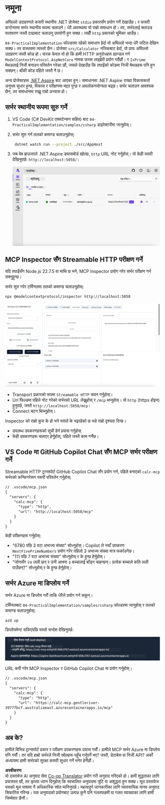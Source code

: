 <!--
CO_OP_TRANSLATOR_METADATA:
{
  "original_hash": "0bc7bd48f55f1565f1d95ccb2c16f728",
  "translation_date": "2025-07-13T23:05:45+00:00",
  "source_file": "04-PracticalImplementation/samples/csharp/README.md",
  "language_code": "ne"
}
-->
# नमूना

अघिल्लो उदाहरणले कसरी स्थानीय .NET प्रोजेक्ट `stdio` प्रकारसँग प्रयोग गर्ने देखाउँछ। र कसरी कन्टेनरमा सर्भर स्थानीय रूपमा चलाउने। धेरै अवस्थामा यो राम्रो समाधान हो। तर, सर्भरलाई क्लाउड वातावरण जस्तै टाढाबाट चलाउनु उपयोगी हुन सक्छ। त्यहीँ `http` प्रकारको भूमिका आउँछ।

`04-PracticalImplementation` फोल्डरमा रहेको समाधान हेर्दा यो अघिल्लो भन्दा धेरै जटिल देखिन सक्छ। तर वास्तवमा त्यस्तो छैन। प्रोजेक्ट `src/Calculator` नजिकबाट हेर्दा, यो प्रायः अघिल्लो उदाहरण जस्तै कोड हो। फरक केवल यो हो कि हामी HTTP अनुरोधहरू ह्यान्डल गर्न `ModelContextProtocol.AspNetCore` नामक फरक लाइब्रेरी प्रयोग गर्दैछौं। र `IsPrime` मेथडलाई निजी बनाउन परिवर्तन गरेका छौं, जसले देखाउँछ कि तपाईंको कोडमा निजी मेथडहरू पनि हुन सक्छन्। बाँकी कोड पहिले जस्तै नै छ।

अन्य प्रोजेक्टहरू [.NET Aspire](https://learn.microsoft.com/dotnet/aspire/get-started/aspire-overview) बाट आएका हुन्। समाधानमा .NET Aspire राख्दा विकासकर्ता अनुभव सुधार हुन्छ, विकास र परीक्षणमा मद्दत पुग्छ र अवलोकनयोग्यता बढ्छ। सर्भर चलाउन आवश्यक छैन, तर समाधानमा राख्नु राम्रो अभ्यास हो।

## सर्भर स्थानीय रूपमा सुरु गर्ने

1. VS Code (C# DevKit एक्सटेन्सन सहित) बाट `04-PracticalImplementation/samples/csharp` डाइरेक्टरीमा जानुहोस्।
1. सर्भर सुरु गर्न तलको कमाण्ड चलाउनुहोस्:

   ```bash
    dotnet watch run --project ./src/AppHost
   ```

1. जब वेब ब्राउजरले .NET Aspire ड्यासबोर्ड खोल्छ, `http` URL नोट गर्नुहोस्। यो केही यसरी देखिनुपर्छ: `http://localhost:5058/`।

   ![.NET Aspire Dashboard](../../../../../translated_images/dotnet-aspire-dashboard.0a7095710e9301e90df2efd867e1b675b3b9bc2ccd7feb1ebddc0751522bc37c.ne.png)

## MCP Inspector सँग Streamable HTTP परीक्षण गर्ने

यदि तपाईंसँग Node.js 22.7.5 वा माथि छ भने, MCP Inspector प्रयोग गरेर सर्भर परीक्षण गर्न सक्नुहुन्छ।

सर्भर सुरु गरेर टर्मिनलमा तलको कमाण्ड चलाउनुहोस्:

```bash
npx @modelcontextprotocol/inspector http://localhost:5058
```

![MCP Inspector](../../../../../translated_images/mcp-inspector.c223422b9b494fb4a518a3b3911b3e708e6a5715069470f9163ee2ee8d5f1ba9.ne.png)

- Transport प्रकारको रूपमा `Streamable HTTP` चयन गर्नुहोस्।
- Url फिल्डमा पहिले नोट गरेको सर्भरको URL लेख्नुहोस् र `/mcp` थप्नुहोस्। यो `http` (https होइन) हुनुपर्छ, जस्तै `http://localhost:5058/mcp`।
- Connect बटन थिच्नुहोस्।

Inspector को राम्रो कुरा के हो भने यसले के भइरहेको छ भन्ने राम्रो दृश्यता दिन्छ।

- उपलब्ध उपकरणहरूको सूची हेर्न प्रयास गर्नुहोस्
- केही उपकरणहरू चलाएर हेर्नुहोस्, पहिले जस्तै काम गर्नेछ।

## VS Code मा GitHub Copilot Chat सँग MCP सर्भर परीक्षण गर्ने

Streamable HTTP ट्रान्सपोर्ट GitHub Copilot Chat सँग प्रयोग गर्न, पहिले बनाएको `calc-mcp` सर्भरको कन्फिगरेसन यसरी परिवर्तन गर्नुहोस्:

```jsonc
// .vscode/mcp.json
{
  "servers": {
    "calc-mcp": {
      "type": "http",
      "url": "http://localhost:5058/mcp"
    }
  }
}
```

केही परीक्षणहरू गर्नुहोस्:

- "6780 पछि 3 वटा अभाज्य संख्या" सोध्नुहोस्। Copilot ले नयाँ उपकरण `NextFivePrimeNumbers` प्रयोग गरेर पहिलो 3 अभाज्य संख्या मात्र फर्काउनेछ।
- "111 पछि 7 वटा अभाज्य संख्या" सोध्नुहोस् र के हुन्छ हेर्नुहोस्।
- "जोनसँग २४ लली छन् र उनी आफ्ना ३ बच्चालाई बाँड्न चाहन्छन्। प्रत्येक बच्चाले कति लली पाउँछन्?" सोध्नुहोस् र के हुन्छ हेर्नुहोस्।

## सर्भर Azure मा डिप्लोय गर्ने

सर्भर Azure मा डिप्लोय गरौं ताकि धेरैले प्रयोग गर्न सकून्।

टर्मिनलबाट `04-PracticalImplementation/samples/csharp` फोल्डरमा जानुहोस् र तलको कमाण्ड चलाउनुहोस्:

```bash
azd up
```

डिप्लोयमेन्ट सकिएपछि यस्तो सन्देश देखिनुपर्छ:

![Azd deployment success](../../../../../translated_images/azd-deployment-success.bd42940493f1b834a5ce6251a6f88966546009b350df59d0cc4a8caabe94a4f1.ne.png)

URL कपी गरेर MCP Inspector र GitHub Copilot Chat मा प्रयोग गर्नुहोस्।

```jsonc
// .vscode/mcp.json
{
  "servers": {
    "calc-mcp": {
      "type": "http",
      "url": "https://calc-mcp.gentleriver-3977fbcf.australiaeast.azurecontainerapps.io/mcp"
    }
  }
}
```

## अब के?

हामीले विभिन्न ट्रान्सपोर्ट प्रकार र परीक्षण उपकरणहरू प्रयास गर्यौं। हामीले MCP सर्भर Azure मा डिप्लोय पनि गर्यौं। तर यदि हाम्रो सर्भरले निजी स्रोतहरू पहुँच गर्नुपर्ने भए? जस्तै, डेटाबेस वा निजी API? अर्को अध्यायमा हामी सर्भरको सुरक्षा कसरी सुधार गर्ने भनेर हेर्नेछौं।

**अस्वीकरण**:  
यो दस्तावेज AI अनुवाद सेवा [Co-op Translator](https://github.com/Azure/co-op-translator) प्रयोग गरी अनुवाद गरिएको हो। हामी शुद्धताका लागि प्रयासरत छौं, तर कृपया ध्यान दिनुहोस् कि स्वचालित अनुवादमा त्रुटि वा अशुद्धता हुन सक्छ। मूल दस्तावेज यसको मूल भाषामा नै अधिकारिक स्रोत मानिनुपर्छ। महत्वपूर्ण जानकारीका लागि व्यावसायिक मानव अनुवाद सिफारिस गरिन्छ। यस अनुवादको प्रयोगबाट उत्पन्न कुनै पनि गलतफहमी वा गलत व्याख्याका लागि हामी जिम्मेवार छैनौं।